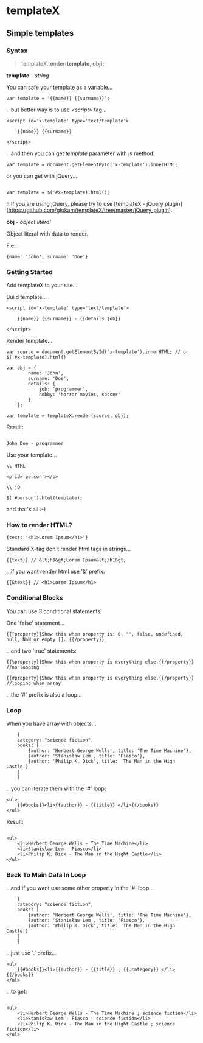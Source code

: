# templateX
## Simple templates


### Syntax
> templateX.render(**template**, **obj**);

**template** - _string_

You can safe your template as a variable...
```
var template = '{{name}} {{surname}}'; 

```

...but better way is to use _\<script\>_ tag...
```
<script id='x-template' type='text/template'>

    {{name}} {{surname}}

</script>
```
...and then you can get *template* parameter with js method:
```
var template = document.getElementById('x-template').innerHTML;
```

or you can get with jQuery...
```

var template = $('#x-template).html();
```
!! If you are using jQuery, please try to use [templateX - jQuery plugin] (https://github.com/glokam/templateX/tree/master/jQuery_plugin).

**obj** - _object literal_

Object literal with data to render.

F.e: 
```
{name: 'John', surname: 'Doe'}
```

### Getting Started

Add templateX to your site... 

Build template...
```
<script id='x-template' type='text/template'>

    {{name}} {{surname}} - {{details.job}}

</script>
```

Render template...
```
var source = document.getElementById('x-template').innerHTML; // or $('#x-template).html()

var obj = {
        name: 'John',
        surname: 'Doe',
        details: {
            job: 'programmer',
            hobby: 'horror movies, soccer'
        }
    };
    
var template = templateX.render(source, obj);       
```

Result:
```

John Doe - programmer
```

Use your template...
```
\\ HTML

<p id='person'></p>

\\ jQ

$('#person').html(template);

```
and that's all :-)

### How to render HTML?

```
{text: '<h1>Lorem Ipsum</h1>'}
```
Standard X-tag don`t render html tags in strings...
```
{{text}} // &lt;h1&gt;Lorem Ipsum&lt;/h1&gt;
```
...if you want render html use '&' prefix:

```
{{&text}} // <h1>Lorem Ipsum</h1>
```

### Conditional Blocks

You can use 3 conditional statements.

One 'false' statement...
```
{{^property}}Show this when property is: 0, "", false, undefined, null, NaN or empty []. {{/property}}
```

...and two 'true' statements:
```
{{%property}}Show this when property is everything else.{{/property}} //no looping

{{#property}}Show this when property is everything else.{{/property}} //looping when array
```
...the '#' prefix is also a loop...

### Loop

When you have array with objects...
```
    {
    category: "science fiction",
    books: [
        {author: 'Herbert George Wells', title: 'The Time Machine'},
        {author: 'Stanisław Lem', title: 'Fiasco'},
        {author: 'Philip K. Dick', title: 'The Man in the High Castle'}
    ]
    }
```

...you can iterate them with the '#' loop:
```
<ul>
    {{#books}}<li>{{author}} - {{title}} </li>{{/books}}
</ul>
```

Result:
```

<ul>
    <li>Herbert George Wells - The Time Machine</li>
    <li>Stanisław Lem - Fiasco</li>
    <li>Philip K. Dick - The Man in the Hight Castle</li>
</ul>
```

### Back To Main Data In Loop

...and if you want use some other property in the '#' loop...
```
    {
    category: "science fiction",
    books: [
        {author: 'Herbert George Wells', title: 'The Time Machine'},
        {author: 'Stanisław Lem', title: 'Fiasco'},
        {author: 'Philip K. Dick', title: 'The Man in the High Castle'}
    ]
    }
```

...just use '.' prefix...
```
<ul>
    {{#books}}<li>{{author}} - {{title}} ; {{.category}} </li>{{/books}}
</ul>
```

...to get:
```

<ul>
    <li>Herbert George Wells - The Time Machine ; science fiction</li>
    <li>Stanisław Lem - Fiasco ; science fiction</li>
    <li>Philip K. Dick - The Man in the Hight Castle ; science fiction</li>
</ul>
```